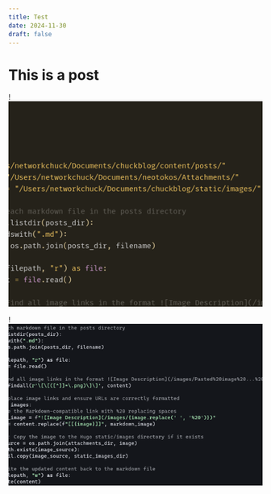 ```yaml
---
title: Test
date: 2024-11-30
draft: false
---
```


# This is a post

!![Image Description](/images/Pasted%20image%2020241130191826.png)

!![Image Description](/images/Pasted%20image%2020241130192007.png)